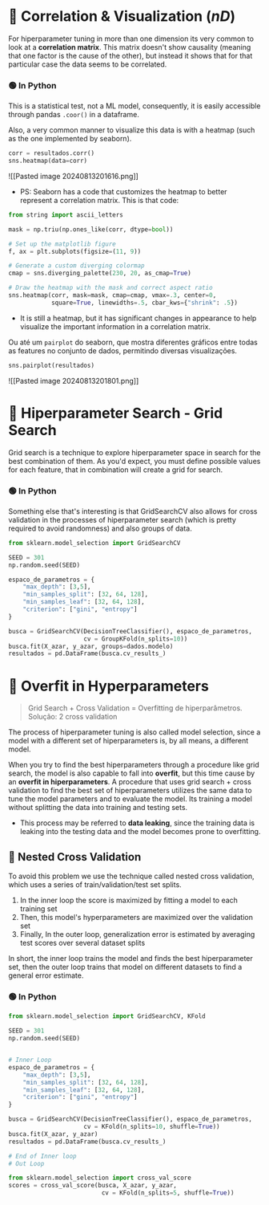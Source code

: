 # 🔵 Correlation & Visualization ($nD$)
For hiperparameter tuning in more than one dimension its very common to look at a **correlation matrix**. This matrix doesn't show causality (meaning that one factor is the cause of the other), but instead it shows that for that particular case the data seems to be correlated.


### 🟢 In Python
This is a statistical test, not a ML model, consequently, it is easily accessible through pandas `.coor()` in a dataframe.

Also, a very common manner to visualize this data is with a heatmap (such as the one implemented by seaborn).

```python
corr = resultados.corr()
sns.heatmap(data=corr)
```
![[Pasted image 20240813201616.png]]
- PS: Seaborn has a code that customizes the heatmap to better represent a correlation matrix. This is that code:

```python
from string import ascii_letters

mask = np.triu(np.ones_like(corr, dtype=bool))

# Set up the matplotlib figure
f, ax = plt.subplots(figsize=(11, 9))

# Generate a custom diverging colormap
cmap = sns.diverging_palette(230, 20, as_cmap=True)

# Draw the heatmap with the mask and correct aspect ratio
sns.heatmap(corr, mask=mask, cmap=cmap, vmax=.3, center=0,
            square=True, linewidths=.5, cbar_kws={"shrink": .5})
```
- It is still a heatmap, but it has significant changes in appearance to help visualize the important information in a correlation matrix. 

Ou até um `pairplot` do seaborn, que mostra diferentes gráficos entre todas as features no conjunto de dados, permitindo diversas visualizações.

```python
sns.pairplot(resultados)
```
![[Pasted image 20240813201801.png]]


# 🔵 Hiperparameter Search - Grid Search

Grid search is a technique to explore hiperparameter space in search for the best combination of them. As you'd expect, you must define possible values for each feature, that in combination will create a grid for search.

### 🟢 In Python
Something else that's interesting is that GridSearchCV also allows for cross validation in the processes of hiperparameter search (which is pretty required to avoid randomness) and also groups of data.

```python
from sklearn.model_selection import GridSearchCV

SEED = 301
np.random.seed(SEED)

espaco_de_parametros = {
    "max_depth": [3,5],
    "min_samples_split": [32, 64, 128],
    "min_samples_leaf": [32, 64, 128],
    "criterion": ["gini", "entropy"]
}

busca = GridSearchCV(DecisionTreeClassifier(), espaco_de_parametros,
                     cv = GroupKFold(n_splits=10))
busca.fit(X_azar, y_azar, groups=dados.modelo)
resultados = pd.DataFrame(busca.cv_results_)
```


# 🔵 Overfit in Hyperparameters
> Grid Search + Cross Validation = Overfitting de hiperparâmetros. Solução: 2 cross validation

The process of hiperparameter tuning is also called model selection, since a model with a different set of hiperparameters is, by all means, a different model. 

When you try to find the best hiperparameters through a procedure like grid search, the model is also capable to fall into **overfit**, but this time cause by an **overfit in hiperparameters**. 
A procedure that uses grid search + cross validation to find the best set of hiperparameters utilizes the same data to tune the model parameters and to evaluate the model. Its training a model without splitting the data into training and testing sets.
- This process may be referred to **data leaking**, since the training data is leaking into the testing data and the model becomes prone to overfitting. 


## 🔷 Nested Cross Validation
To avoid this problem we use the technique called nested cross validation, which uses a series of train/validation/test set splits.
1. In the inner loop the score is maximized by fitting a model to each training set
2. Then, this model's hyperparameters are maximized over the validation set
3. Finally, In the outer loop, generalization error is estimated by averaging test scores over several dataset splits

In short, the inner loop trains the model and finds the best hiperparameter set, then the outer loop trains that model on different datasets to find a general error estimate.

### 🟢 In Python

```python
from sklearn.model_selection import GridSearchCV, KFold

SEED = 301
np.random.seed(SEED)


# Inner Loop
espaco_de_parametros = {
    "max_depth": [3,5],
    "min_samples_split": [32, 64, 128],
    "min_samples_leaf": [32, 64, 128],
    "criterion": ["gini", "entropy"]
}  

busca = GridSearchCV(DecisionTreeClassifier(), espaco_de_parametros,
                     cv = KFold(n_splits=10, shuffle=True))
busca.fit(X_azar, y_azar)
resultados = pd.DataFrame(busca.cv_results_)

# End of Inner loop
# Out Loop

from sklearn.model_selection import cross_val_score
scores = cross_val_score(busca, X_azar, y_azar,
                          cv = KFold(n_splits=5, shuffle=True))


```